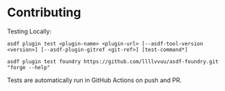 # Contributing

Testing Locally:

```shell
asdf plugin test <plugin-name> <plugin-url> [--asdf-tool-version <version>] [--asdf-plugin-gitref <git-ref>] [test-command*]

asdf plugin test foundry https://github.com/llllvvuu/asdf-foundry.git "forge --help"
```

Tests are automatically run in GitHub Actions on push and PR.
